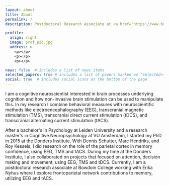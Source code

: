 ```yaml
---
layout: about
title: About
permalink: /
description: Postdoctoral Research Associate at <a href="https://www.bowdoin.edu/academics/research/index.html">Bowdoin College</a> 

profile:
  align: right
  image: prof_pic.jpg
  address: >
    <p></p>
    <p></p>
    <p></p>

news: false  # includes a list of news items
selected_papers: true # includes a list of papers marked as "selected={true}"
social: true  # includes social icons at the bottom of the page
---
```


I am a cognitive neuroscientist interested in brain processes underlying cognition and how non-invasive brain stimulation can be used to manipulate this. In my research I combine behavioral measures with neuroscientific methods like electroencephalography (EEG), transcranial magnetic stimulation (TMS), transcranial direct current stimulation (tDCS), and transcranial alternating current stimulation (tACS).

After a bachelor's in Psychology at Leiden University and a research master's in Cognitive Neuropsychology at VU Amsterdam, I started my PhD in 2015 at the Donders Institute. With Dennis Schutter, Marc Hendriks, and Roy Kessels, I did research on the role of the parietal cortex in memory confidence, using EEG, TMS and tACS. During my time at the Donders Institute, I also collaborated on projects that focused on attention, decision making and movement, using EEG, TMS and tDCS. Currently, I am a postdoctoral research associate at Bowdoin College working with Erika Nyhus where I explore frontoparietal network contributions to memory, utilizing EEG and tACS. 
